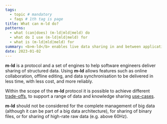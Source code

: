 ```yaml
---
tags:
  - topic # mandatory
  - faqs # 1th tag is page
title: What can m-ld do?
patterns:
  - what (can|does) (m-ld|mld|meld) do
  - what do I use (m-ld|mld|meld) for
  - what is (m-ld|mld|meld) for
summary: <b>m-ld</b> enables live data sharing in and between applications.
date: 2023-01-02
---
```

**m-ld** is a protocol and a set of engines to help software engineers deliver
sharing of structured data. Using **m-ld** allows features such as online
collaboration, offline editing, and data synchronisation to be delivered in less
time, with less cost, and more reliably.

Within the scope of the **m-ld** protocol it is possible to achieve different
[trade-offs](/doc/#trade-offs), to support a range of data and knowledge sharing
[use-cases](/doc/#use-cases).

**m-ld** should not be considered for the complete management of big data
(although it can be part of a big data architecture), for sharing of binary
files, or for sharing of high-rate raw data (e.g. above 60Hz).